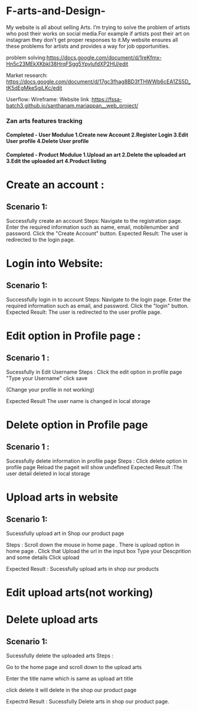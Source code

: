 # F-arts-and-Design-
My website is all about selling Arts. I’m trying to solve the problem of artists  who post their works on social media.For example if artists post their art on instagram they don't get proper responses to it.My website ensures all these problems for artists and provides a way for job opportunities.

problem solving:https://docs.google.com/document/d/1reKfmx-Hn5c23MEkXKbkI38HrqFSgg5YpylufdXP2HU/edit

Market research: https://docs.google.com/document/d/17gc3fhag8BD3fTHWWb6cEA1ZS5D_tK5dEgMkeSgjLKc/edit

Userflow: 
Wireframe: 
Website link  :https://fssa-batch3.github.io/santhanam.mariappan__web_project/


 <h3>Zan arts features tracking </h3>
  <h4>
 Completed - User Modulue
    1.Create new Account
    2.Register Login
    3.Edit User profile
    4.Delete User profile</h4>

  <h4>
  Completed - Product Modulue
    1.Upload an art
    2.Delete the uploaded art
    3.Edit the uploaded art
    4.Product listing </h4>






 <h1>Create an account :</h1>
 <h2>Scenario 1: </h2> Successfully create an account
Steps:
Navigate to the registration page.
Enter the required information such as name, email, mobilenumber and password.
Click the "Create Account" button.
Expected Result:
The user is redirected to the login page.


<h1>Login into Website:</h1>

<h2>Scenario 1:</h2> Successfully login in to account
Steps:
Navigate to the login page.
Enter the required information such as email, and password.
Click the "login" button.
Expected Result:
The user is redirected to the user profile page.


<h1>Edit option in Profile page :</h1>

<h2>Scenario 1 :</h2> Sucessfully in Edit Username
Steps :
Click the edit option in profile page 
"Type your Username"
click save 

(Change your profile in not working)

Expected Result
The user name is changed in local storage 


<h1>Delete option in Profile page </h1>

<h2>Scenario 1 :</h2>Sucessfully delete information in profile page 
Steps :
Click delete option in profile page 
Reload the pageit will show undefined 
Expected Result :The user detail deleted in local storage 


<h1>Upload arts in website </h1>

<h2>Scenario 1:</h2> Sucessfully upload art in Shop our product page 

Steps :
Scroll down the mouse in home page . There is upload option in home page . Click that
Upload the url in the input box
Type your Descprition and some details
Click upload

Expected Result : Sucessfully upload arts in shop our products


<h1>Edit upload arts(not working)</h1>


<h1>Delete upload arts</h1>

<h2>Scenario 1: </h2> Sucessfully delete the uploaded arts 
Steps :

Go to the home page and scroll down to the upload arts

Enter the title name which is same as upload art title 

click delete it will delete in the shop our product page

Expectrd Result : Sucessfully Delete arts in shop our product page.
 









